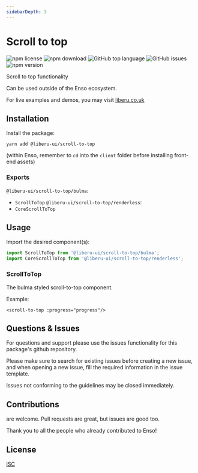 ```yaml
---
sidebarDepth: 3
---
```


# Scroll to top

![npm license](https://img.shields.io/npm/l/@liberu-ui/scroll-to-top.svg) 
![npm download](https://img.shields.io/npm/dm/@liberu-ui/scroll-to-top.svg) 
![GitHub top language](https://img.shields.io/github/languages/top/liberu-ui/scroll-to-top.svg) 
![GitHub issues](https://img.shields.io/github/issues/liberu-ui/scroll-to-top.svg) 
![npm version](https://img.shields.io/npm/v/@liberu-ui/scroll-to-top.svg) 

Scroll to top functionality

Can be used outside of the Enso ecosystem.

For live examples and demos, you may visit [liberu.co.uk](https://www.liberu.co.uk)

## Installation

Install the package:
```
yarn add @liberu-ui/scroll-to-top
```

(within Enso, remember to `cd` into the `client` folder before installing front-end assets)

### Exports

`@liberu-ui/scroll-to-top/bulma`:
- `ScrollToTop`
`@liberu-ui/scroll-to-top/renderless`:
- `CoreScrollToTop`

## Usage

Import the desired component(s):
```js
import ScrollToTop from '@liberu-ui/scroll-to-top/bulma';
import CoreScrollToTop from '@liberu-ui/scroll-to-top/renderless';
```

### ScrollToTop
The bulma styled scroll-to-top component. 

Example:
```vue
<scroll-to-top :progress="progress"/>
```

## Questions & Issues

For questions and support please use the issues functionality
for this package's github repository.

Please make sure to search for existing issues before creating a new issue,
and when opening a new issue, fill the required information in the issue template.

Issues not conforming to the guidelines may be closed immediately.

## Contributions

are welcome. Pull requests are great, but issues are good too.

Thank you to all the people who already contributed to Enso!

## License

[ISC](https://opliberuurce.org/licenses/ISC)
